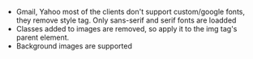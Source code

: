 - Gmail, Yahoo most of the clients don't support custom/google fonts, they remove style tag. Only sans-serif and serif fonts are loadded
- Classes added to images are removed, so apply it to the img tag's parent element.
- Background images are supported
